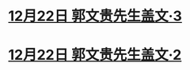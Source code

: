 # [12月22日 郭文贵先生盖文·3](郭文贵/2020-12-22-Miles-Guo-Getter-3.md)

# [12月22日 郭文贵先生盖文·2](郭文贵/2020-12-22-Miles-Guo-Getter-2.md)
